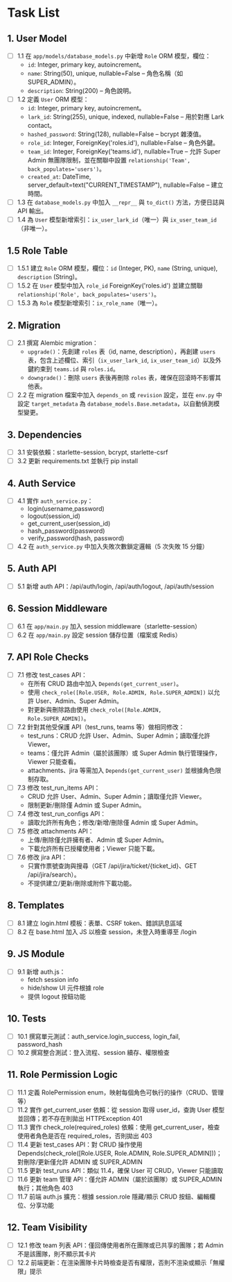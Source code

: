 # Task List

## 1. User Model
- [ ] 1.1 在 `app/models/database_models.py` 中新增 `Role` ORM 模型，欄位：
  - `id`: Integer, primary key, autoincrement。
  - `name`: String(50), unique, nullable=False – 角色名稱（如 SUPER_ADMIN）。
  - `description`: String(200) – 角色說明。
- [ ] 1.2 定義 `User` ORM 模型：
  - `id`: Integer, primary key, autoincrement。
  - `lark_id`: String(255), unique, indexed, nullable=False – 用於對應 Lark contact。
  - `hashed_password`: String(128), nullable=False – bcrypt 雜湊值。
  - `role_id`: Integer, ForeignKey('roles.id'), nullable=False – 角色外鍵。
  - `team_id`: Integer, ForeignKey('teams.id'), nullable=True – 允許 Super Admin 無團隊限制，並在關聯中設置 `relationship('Team', back_populates='users')`。
  - `created_at`: DateTime, server_default=text("CURRENT_TIMESTAMP"), nullable=False – 建立時間。
- [ ] 1.3 在 `database_models.py` 中加入 `__repr__` 與 `to_dict()` 方法，方便日誌與 API 輸出。
- [ ] 1.4 為 `User` 模型新增索引：`ix_user_lark_id`（唯一）與 `ix_user_team_id`（非唯一）。

## 1.5 Role Table
- [ ] 1.5.1 建立 `Role` ORM 模型，欄位：`id` (Integer, PK), `name` (String, unique), `description` (String)。
- [ ] 1.5.2 在 `User` 模型中加入 `role_id` ForeignKey('roles.id') 並建立關聯 `relationship('Role', back_populates='users')`。
- [ ] 1.5.3 為 `Role` 模型新增索引：`ix_role_name`（唯一）。

## 2. Migration
- [ ] 2.1 撰寫 Alembic migration：
  - `upgrade()`：先創建 `roles` 表（id, name, description），再創建 `users` 表，包含上述欄位、索引（`ix_user_lark_id`, `ix_user_team_id`）以及外鍵約束到 `teams.id` 與 `roles.id`。
  - `downgrade()`：刪除 `users` 表後再刪除 `roles` 表，確保在回滾時不影響其他表。
- [ ] 2.2 在 migration 檔案中加入 `depends_on` 或 `revision` 設定，並在 `env.py` 中設定 `target_metadata` 為 `database_models.Base.metadata`，以自動偵測模型變更。

## 3. Dependencies
- [ ] 3.1 安裝依賴：starlette-session, bcrypt, starlette-csrf
- [ ] 3.2 更新 requirements.txt 並執行 pip install

## 4. Auth Service
- [ ] 4.1 實作 `auth_service.py`：
  - login(username,password)
  - logout(session_id)
  - get_current_user(session_id)
  - hash_password(password)
  - verify_password(hash, password)
- [ ] 4.2 在 `auth_service.py` 中加入失敗次數鎖定邏輯（5 次失敗 15 分鐘）

## 5. Auth API
- [ ] 5.1 新增 auth API：/api/auth/login, /api/auth/logout, /api/auth/session

## 6. Session Middleware
- [ ] 6.1 在 `app/main.py` 加入 session middleware（starlette-session）
- [ ] 6.2 在 `app/main.py` 設定 session 儲存位置（檔案或 Redis）

## 7. API Role Checks
- [ ] 7.1 修改 test_cases API：
  - 在所有 CRUD 路由中加入 `Depends(get_current_user)`。
  - 使用 `check_role([Role.USER, Role.ADMIN, Role.SUPER_ADMIN])` 以允許 User、Admin、Super Admin。
  - 對更新與刪除路由使用 `check_role([Role.ADMIN, Role.SUPER_ADMIN])`。
- [ ] 7.2 針對其他受保護 API（test_runs, teams 等）做相同修改：
  - test_runs：CRUD 允許 User、Admin、Super Admin；讀取僅允許 Viewer。
  - teams：僅允許 Admin（屬於該團隊）或 Super Admin 執行管理操作，Viewer 只能查看。
  - attachments、jira 等需加入 `Depends(get_current_user)` 並根據角色限制存取。
- [ ] 7.3 修改 test_run_items API：
  - CRUD 允許 User、Admin、Super Admin；讀取僅允許 Viewer。
  - 限制更新/刪除僅 Admin 或 Super Admin。
- [ ] 7.4 修改 test_run_configs API：
  - 讀取允許所有角色；修改/新增/刪除僅 Admin 或 Super Admin。
- [ ] 7.5 修改 attachments API：
  - 上傳/刪除僅允許擁有者、Admin 或 Super Admin。
  - 下載允許所有已授權使用者；Viewer 只能下載。
- [ ] 7.6 修改 jira API：
  - 只實作票號查詢與搜尋（GET /api/jira/ticket/{ticket_id}、GET /api/jira/search）。
  - 不提供建立/更新/刪除或附件下載功能。

## 8. Templates
- [ ] 8.1 建立 login.html 模板：表單、CSRF token、錯誤訊息區域
- [ ] 8.2 在 base.html 加入 JS 以檢查 session，未登入時重導至 /login

## 9. JS Module
- [ ] 9.1 新增 auth.js：
  - fetch session info
  - hide/show UI 元件根據 role
  - 提供 logout 按鈕功能

## 10. Tests
- [ ] 10.1 撰寫單元測試：auth_service.login_success, login_fail, password_hash
- [ ] 10.2 撰寫整合測試：登入流程、session 續存、權限檢查

## 11. Role Permission Logic
- [ ] 11.1 定義 RolePermission enum，映射每個角色可執行的操作（CRUD、管理等）
- [ ] 11.2 實作 get_current_user 依賴：從 session 取得 user_id，查詢 User 模型並回傳；若不存在則拋出 HTTPException 401
- [ ] 11.3 實作 check_role(required_roles) 依賴：使用 get_current_user，檢查使用者角色是否在 required_roles，否則拋出 403
- [ ] 11.4 更新 test_cases API：對 CRUD 操作使用 Depends(check_role([Role.USER, Role.ADMIN, Role.SUPER_ADMIN]))；對刪除/更新僅允許 ADMIN 或 SUPER_ADMIN
- [ ] 11.5 更新 test_runs API：類似 11.4，確保 User 可 CRUD，Viewer 只能讀取
- [ ] 11.6 更新 team 管理 API：僅允許 ADMIN（屬於該團隊）或 SUPER_ADMIN 執行；其他角色 403
- [ ] 11.7 前端 auth.js 擴充：根據 session.role 隱藏/顯示 CRUD 按鈕、編輯欄位、分享功能

## 12. Team Visibility
- [ ] 12.1 修改 team 列表 API：僅回傳使用者所在團隊或已共享的團隊；若 Admin 不是該團隊，則不顯示其卡片
- [ ] 12.2 前端更新：在渲染團隊卡片時檢查是否有權限，否則不渲染或顯示「無權限」提示
